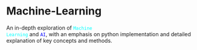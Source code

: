 # Machine-Learning
An in-depth exploration of <code style="color:#00FFFF">Machine Learning</code> and <code style="color:#0000FF">AI</code>, with an emphasis on python implementation and detailed explanation of key concepts and methods.
